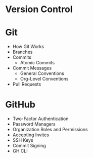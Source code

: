 # Version Control

# Git

- How Git Works
- Branches
- Commits
  - Atomic Commits
- Commit Messages
  - General Conventions
  - Org-Level Conventions
- Pull Requests

# GitHub

- Two-Factor Authentication
- Password Managers
- Organization Roles and Permissions
- Accepting Invites
- SSH Keys
- Commit Signing
- GH CLI
